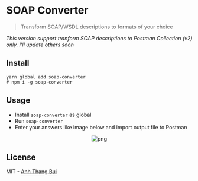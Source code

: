 # SOAP Converter

> Transform SOAP/WSDL descriptions to formats of your choice

_This version support tranform SOAP descriptions to Postman Collection (v2) only. I'll update others soon_

## Install
```
yarn global add soap-converter
# npm i -g soap-converter
```

## Usage
* Install `soap-converter` as global
* Run `soap-converter`
* Enter your answers like image below and import output file to Postman

<p align="center">
  <img src="https://github.com/buianhthang/soap-converter/raw/master/example.png" alt="png">
</p>

## License
MIT - [Anh Thang Bui][me]

[me]: https://anhthang.org